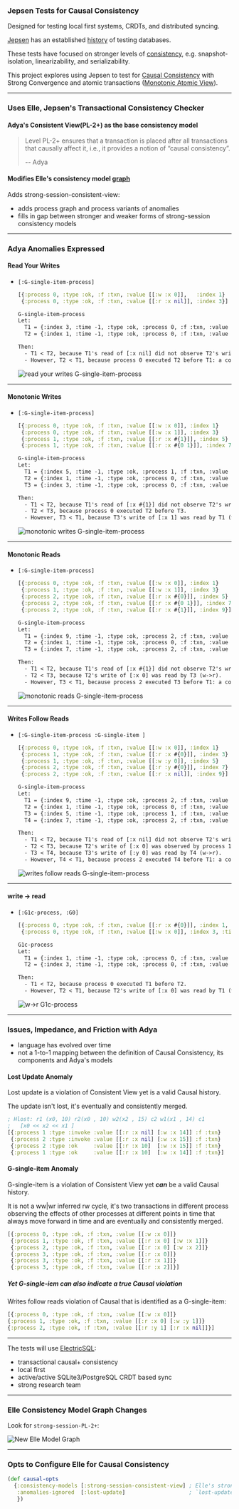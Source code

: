 ### Jepsen Tests for Causal Consistency

Designed for testing local first systems, CRDTs, and distributed syncing.

[Jepsen](https://github.com/jepsen-io/jepsen) has an established [history](https://jepsen.io/analyses) of testing databases.

These tests have focused on stronger levels of [consistency](https://jepsen.io/consistency), e.g. snapshot-isolation, linearizability, and serializability.

This project explores using Jepsen to test for [Causal Consistency](https://jepsen.io/consistency/models/causal) with Strong Convergence and atomic transactions ([Monotonic Atomic View](https://jepsen.io/consistency/models/monotonic-atomic-view)).

----

### Uses Elle, Jepsen's Transactional Consistency Checker

#### Adya's Consistent View(PL-2+) as the base consistency model
> Level PL-2+ ensures that a transaction is placed after all transactions that causally affect it, i.e., it provides a notion of “causal consistency”.
> 
>   -- Adya

#### Modifies Elle's consistency model [graph](https://github.com/jepsen-io/elle/blob/main/images/models.png)

Adds strong-session-consistent-view:
  - adds process graph and process variants of anomalies
  - fills in gap between stronger and weaker forms of strong-session consistency models 

----

### Adya Anomalies Expressed

#### Read Your Writes
  - `[:G-single-item-process]`
    ```clj
    [{:process 0, :type :ok, :f :txn, :value [[:w :x 0]],   :index 1}
     {:process 0, :type :ok, :f :txn, :value [[:r :x nil]], :index 3}]
    ```
    ```txt
    G-single-item-process
    Let:
      T1 = {:index 3, :time -1, :type :ok, :process 0, :f :txn, :value [[:r :x nil]]}
      T2 = {:index 1, :time -1, :type :ok, :process 0, :f :txn, :value [[:w :x 0]]}
    
    Then:
      - T1 < T2, because T1's read of [:x nil] did not observe T2's write of [:x 0] (r->w).
      - However, T2 < T1, because process 0 executed T2 before T1: a contradiction!
    ```
    ![read your writes G-single-item-process](doc/ryw-G-single-item-process.svg)

----

#### Monotonic Writes
  - `[:G-single-item-process]`
    ```clj
    [{:process 0, :type :ok, :f :txn, :value [[:w :x 0]], :index 1}
     {:process 0, :type :ok, :f :txn, :value [[:w :x 1]], :index 3}
     {:process 1, :type :ok, :f :txn, :value [[:r :x #{1}]], :index 5}
     {:process 1, :type :ok, :f :txn, :value [[:r :x #{0 1}]], :index 7}]
    ```
    ```txt
    G-single-item-process
    Let:
      T1 = {:index 5, :time -1, :type :ok, :process 1, :f :txn, :value [[:r :x #{1}]]}
      T2 = {:index 1, :time -1, :type :ok, :process 0, :f :txn, :value [[:w :x 0]]}
      T3 = {:index 3, :time -1, :type :ok, :process 0, :f :txn, :value [[:w :x 1]]}
    
    Then:
      - T1 < T2, because T1's read of [:x #{1}] did not observe T2's write of [:x 0] (r->w).
      - T2 < T3, because process 0 executed T2 before T3.
      - However, T3 < T1, because T3's write of [:x 1] was read by T1 (w->r): a contradiction!
    ```
    ![monotonic writes G-single-item-process](doc/monotonic-writes-G-single-item-process.svg)

----

#### Monotonic Reads
  - `[:G-single-item-process]`
    ```clj
    [{:process 0, :type :ok, :f :txn, :value [[:w :x 0]], :index 1}
     {:process 1, :type :ok, :f :txn, :value [[:w :x 1]], :index 3}
     {:process 2, :type :ok, :f :txn, :value [[:r :x #{0}]], :index 5}
     {:process 2, :type :ok, :f :txn, :value [[:r :x #{0 1}]], :index 7}
     {:process 2, :type :ok, :f :txn, :value [[:r :x #{1}]], :index 9}]
    ```
    ```txt
    G-single-item-process
    Let:
      T1 = {:index 9, :time -1, :type :ok, :process 2, :f :txn, :value [[:r :x #{1}]]}
      T2 = {:index 1, :time -1, :type :ok, :process 0, :f :txn, :value [[:w :x 0]]}
      T3 = {:index 7, :time -1, :type :ok, :process 2, :f :txn, :value [[:r :x #{0 1}]]}
    
    Then:
      - T1 < T2, because T1's read of [:x #{1}] did not observe T2's write of [:x 0] (r->w).
      - T2 < T3, because T2's write of [:x 0] was read by T3 (w->r).
      - However, T3 < T1, because process 2 executed T3 before T1: a contradiction!
    ```
    ![monotonic reads G-single-item-process](doc/monotonic-reads-G-single-item-process.svg)

----

#### Writes Follow Reads
  - `[:G-single-item-process :G-single-item ]`
    ```clj
    [{:process 0, :type :ok, :f :txn, :value [[:w :x 0]], :index 1}
     {:process 1, :type :ok, :f :txn, :value [[:r :x #{0}]], :index 3}
     {:process 1, :type :ok, :f :txn, :value [[:w :y 0]], :index 5}
     {:process 2, :type :ok, :f :txn, :value [[:r :y #{0}]], :index 7}
     {:process 2, :type :ok, :f :txn, :value [[:r :x nil]], :index 9}]
    ```
    ```txt
    G-single-item-process
    Let:
      T1 = {:index 9, :time -1, :type :ok, :process 2, :f :txn, :value [[:r :x nil]]}
      T2 = {:index 1, :time -1, :type :ok, :process 0, :f :txn, :value [[:w :x 0]]}
      T3 = {:index 5, :time -1, :type :ok, :process 1, :f :txn, :value [[:w :y 0]]}
      T4 = {:index 7, :time -1, :type :ok, :process 2, :f :txn, :value [[:r :y #{0}]]}
    
    Then:
      - T1 < T2, because T1's read of [:x nil] did not observe T2's write of [:x 0] (r->w).
      - T2 < T3, because T2's write of [:x 0] was observed by process 1 before it executed T3 (wfr).
      - T3 < T4, because T3's write of [:y 0] was read by T4 (w->r).
      - However, T4 < T1, because process 2 executed T4 before T1: a contradiction!
      ```
      ![writes follow reads G-single-item-process](doc/writes-follow-reads-G-single-item-process.svg)

----

#### write -> read
- `[:G1c-process, :G0]`
  ```clj
  [{:process 0, :type :ok, :f :txn, :value [[:r :x #{0}]], :index 1, :time -1}
   {:process 0, :type :ok, :f :txn, :value [[:w :x 0]], :index 3, :time -1}]
  ```
  ```txt
  G1c-process
  Let:
    T1 = {:index 1, :time -1, :type :ok, :process 0, :f :txn, :value [[:r :x #{0}]]}
    T2 = {:index 3, :time -1, :type :ok, :process 0, :f :txn, :value [[:w :x 0]]}
  
  Then:
    - T1 < T2, because process 0 executed T1 before T2.
    - However, T2 < T1, because T2's write of [:x 0] was read by T1 (w->r): a contradiction!
  ```
  ![w->r G1c-process](doc/wr-G1c-process.svg)

----

### Issues, Impedance, and Friction with Adya

  - language has evolved over time
  - not a 1-to-1 mapping between the definition of Causal Consistency, its components and Adya's models

#### Lost Update Anomaly

Lost update is a violation of Consistent View yet is a valid Causal history.

The update isn't lost, it's eventually and consistently merged. 

```clj
; Hlost: r1 (x0, 10) r2(x0 , 10) w2(x2 , 15) c2 w1(x1 , 14) c1
;   [x0 << x2 << x1 ]
[{:process 1 :type :invoke :value [[:r :x nil] [:w :x 14]] :f :txn}
 {:process 2 :type :invoke :value [[:r :x nil] [:w :x 15]] :f :txn}
 {:process 2 :type :ok     :value [[:r :x 10]  [:w :x 15]] :f :txn}
 {:process 1 :type :ok     :value [[:r :x 10]  [:w :x 14]] :f :txn}]
```

#### G-single-item Anomaly 

G-single-item is a violation of Consistent View yet ***can*** be a valid Causal history.

It is not a ww|wr inferred rw cycle,
it's two transactions in different process observing the effects of other processes at different points in time that always move forward in time and are eventually and consistently merged.

```clj
[{:process 0, :type :ok, :f :txn, :value [[:w :x 0]]}
 {:process 1, :type :ok, :f :txn, :value [[:r :x 0] [:w :x 1]]}
 {:process 2, :type :ok, :f :txn, :value [[:r :x 0] [:w :x 2]]}
 {:process 3, :type :ok, :f :txn, :value [[:r :x 0]]}
 {:process 3, :type :ok, :f :txn, :value [[:r :x 1]]}
 {:process 3, :type :ok, :f :txn, :value [[:r :x 2]]}]
 ```

 ##### Yet G-single-iem ***can*** also indicate a true Causal violation
 
 Writes follow reads violation of Causal that is identified as a G-single-item:
 
 ```clj
[{:process 0, :type :ok, :f :txn, :value [[:w :x 0]]}
 {:process 1, :type :ok, :f :txn, :value [[:r :x 0] [:w :y 1]]}
 {:process 2, :type :ok, :f :txn, :value [[:r :y 1] [:r :x nil]]}]
 ```

----

The tests will use [ElectricSQL](https://electric-sql.com/):
  - transactional causal+ consistency
  - local first
  - active/active SQLite3/PostgreSQL CRDT based sync
  - strong research team

----

### Elle Consistency Model Graph Changes

Look for `strong-session-PL-2+`:

![New Elle Model Graph](doc/models.png)

----

### Opts to Configure Elle for Causal Consistency

```clj
(def causal-opts
  {:consistency-models [:strong-session-consistent-view] ; Elle's strong-session with Adya's formalism for causal consistency
   :anomalies-ignored  [:lost-update]                    ; `lost-update`s are causally Ok, but they are PL-2+, Adya 4.1.3 ?!?
   })
```
